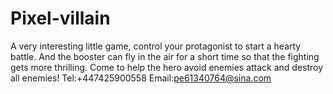 # Pixel-villain
A very interesting little game, control your protagonist to start a hearty battle. And the booster can fly in the air for a short time so that the fighting gets more thrilling. Come to help the hero avoid enemies attack and destroy all enemies!
Tel:+447425900558
Email:pe61340764@sina.com

